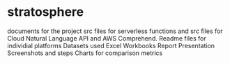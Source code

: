 # stratosphere
documents for the project
src files for serverless functions and src files for Cloud Natural Language API and AWS Comprehend.
Readme files for individial platforms
Datasets used
Excel Workbooks
Report
Presentation
Screenshots and steps
Charts for comparison metrics

